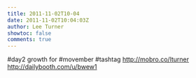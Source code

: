 ```yaml
---
title: 2011-11-02T10-04
date: 2011-11-02T10:04:03Z
author: Lee Turner
showtoc: false
comments: true
---
```


#day2 growth for #movember #tashtag http://mobro.co/lturner http://dailybooth.com/u/bwew1

